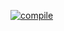 [![compile](https://github.com/8BM050/lecture-notes/actions/workflows/typst.yml/badge.svg?branch=main)](https://github.com/8BM050/lecture-notes/actions/workflows/typst.yml)

